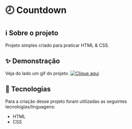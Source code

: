 # 🕗 Countdown

## ℹ️ Sobre o projeto 
Projeto simples criado para praticar HTML & CSS.

## ✨ Demonstração
Veja do lado um gif do projeto.
[![Clique aqui](https://i.ibb.co/KGm0z7T/Captura-de-tela-de-2022-05-28-21-10-18.png)](https://ibb.co/4fJmgMh)

## 🤖 Tecnologias 
Para a criação desse projeto foram utilizadas as seguintes tecnologias/linguagens: 
- HTML
- CSS
